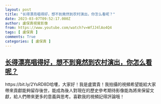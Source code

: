 ```yaml
---
layout: post
title: "长得漂亮唱得好，想不到竟然到农村演出，你怎么看呢？"
date: 2023-03-07T09:52:17.000Z
author: 盧保貴視覺影像
from: https://www.youtube.com/watch?v=WfJJ4lAo4Q4
tags: [ 盧保貴 ]
comments: True
categories: [ 盧保貴 ]
---
```

<!--1678182737000-->
[长得漂亮唱得好，想不到竟然到农村演出，你怎么看呢？](https://www.youtube.com/watch?v=WfJJ4lAo4Q4)
------

<div>
https://bit.ly/2YsRD8D哈嘍，大家好！我是盧寶貴！我拍攝的視頻希望能給大家帶來貢獻能夠留存後世，能成為後人對現在的歷史參考期待影像能為將來保留文獻，給人們帶來更多的意義與思考。喜歡我的視頻記得評論哦！
</div>
